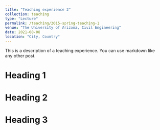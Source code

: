 ```yaml
---
title: "Teaching experience 2"
collection: teaching
type: "Lecture"
permalink: /teaching/2015-spring-teaching-1
venue: "The University of Arizona, Civil Engineering"
date: 2021-08-08
location: "City, Country"
---
```


This is a description of a teaching experience. You can use markdown like any other post.

Heading 1
======

Heading 2
======

Heading 3
======
